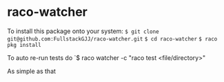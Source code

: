 raco-watcher
============

To install this package onto your system:
`$ git clone git@github.com:FullstackGJJ/raco-watcher.git`
`$ cd raco-watcher`
`$ raco pkg install`

To auto re-run tests do
`$ raco watcher -c "raco test <file/directory>"

As simple as that
